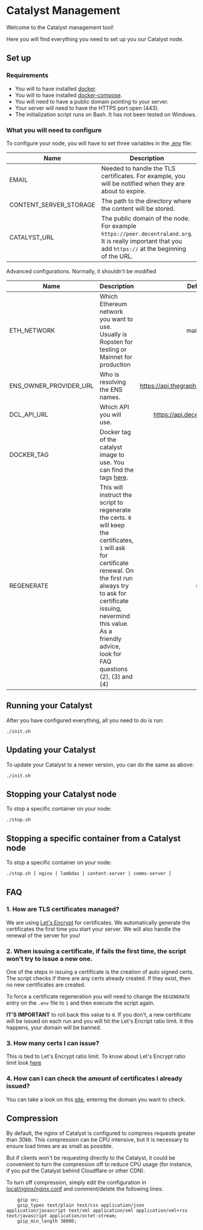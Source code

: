 # Catalyst Management

Welcome to the Catalyst management tool!

Here you will find everything you need to set up you our Catalyst node.

## Set up

### Requirements

* You will to have installed [docker](https://docs.docker.com/install/).
* You will to have installed [docker-compose](https://docs.docker.com/compose/install/).
* You will need to have a public domain pointing to your server.
* Your server will need to have the HTTPS port open (443).
* The initialization script runs on Bash. It has not been tested on Windows.

### What you will need to configure
To configure your node, you will have to set three variables in the [.env](.env) file:

| Name | Description | Default | Required |
|------|-------------|:-----:|:-----:|
| EMAIL | Needed to handle the TLS certificates. For example, you will be notified when they are about to expire. | - | yes |
| CONTENT_SERVER_STORAGE |The path to the directory where the content will be stored. | - | yes |
| CATALYST_URL |The public domain of the node. For example `https://peer.decentraland.org`. It is really important that you add `https://` at the beginning of the URL. | - | yes |

Advanced configurations. Normally, it shouldn't be modified

| Name | Description | Default | Required |
|------|-------------|:-----:|:-----:|
| ETH_NETWORK | Which Ethereum network you want to use. Usually is Ropsten for testing or Mainnet for production | mainnet | yes |
| ENS_OWNER_PROVIDER_URL | Who is resolving the ENS names. | https://api.thegraph.com(..))marketplace | yes |
| DCL_API_URL | Which API you will use. | https://api.decentraland.org/v1 | yes |
| DOCKER_TAG | Docker tag of the catalyst image to use. You can find the tags [here](https://hub.docker.com/repository/docker/decentraland/katalyst). | - | yes |
| REGENERATE | This will instruct the script to regenerate the certs. `0` will keep the certificates, `1` will ask for certificate renewal. On the first run always try to ask for certificate issuing, nevermind this value. As a friendly advice, look for FAQ questions (2), (3) and (4)| 0 | yes |




## Running your Catalyst

After you have configured everything, all you need to do is run:

```
./init.sh
```

## Updating your Catalyst

To update your Catalyst to a newer version, you can do the same as above:

```
./init.sh
```

## Stopping your Catalyst node

To stop a specific container on your node:

```
./stop.sh
```

## Stopping a specific container from a Catalyst node
To stop a specific container on your node:

```
./stop.sh [ nginx | lambdas | content-server | comms-server ]
```

## FAQ
### 1. How are TLS certificates managed?
We are using [Let's Encrypt](https://letsencrypt.org/) for certificates. We automatically generate the certificates the first time you start your server. We will also handle the renewal of the server for you!

### 2. When issuing a certificate, if fails the first time, the script won't try to issue a new one.
One of the steps in issuing a certificate is the creation of auto signed certs. The script checks if there are any certs already created. If they exist, then no new certificates are created.

To force a certificate regeneration you will need to change the `REGENERATE` entry on the `.env` file to `1` and then execute the script again.

**IT'S IMPORTANT** to roll back this value to `0`. If you don't, a new certificate will be issued on each run and you will hit the Let's Encript ratio limit. It this happens, your domain will be banned.

### 3. How many certs I can issue?
This is tied to Let's Encrypt ratio limit. To know about Let's Encrypt ratio limit look [here](https://letsencrypt.org/docs/staging-environment/)

### 4. How can I can check the amount of certificates I already issued?
You can take a look on this [site](https://crt.sh/), entering the domain you want to check.

## Compression

By default, the nginx of Catalyst is configured to compress requests greater than 30kb. This compression can be CPU intensive, but it is necessary to ensure load times are as small as possible.

But if clients won't be requesting directly to the Catalyst, it could be convenient to turn the compression off to reduce CPU usage (for instance, if you put the Catalyst behind Cloudflare or other CDN).

To turn off compression, simply edit the configuration in [local/nginx/nginx.conf](local/nginx/nginx.conf) and comment/delete the following lines:

```
    gzip on;
    gzip_types text/plain text/css application/json application/javascript text/xml application/xml application/xml+rss text/javascript application/octet-stream;
    gzip_min_length 30000;
```